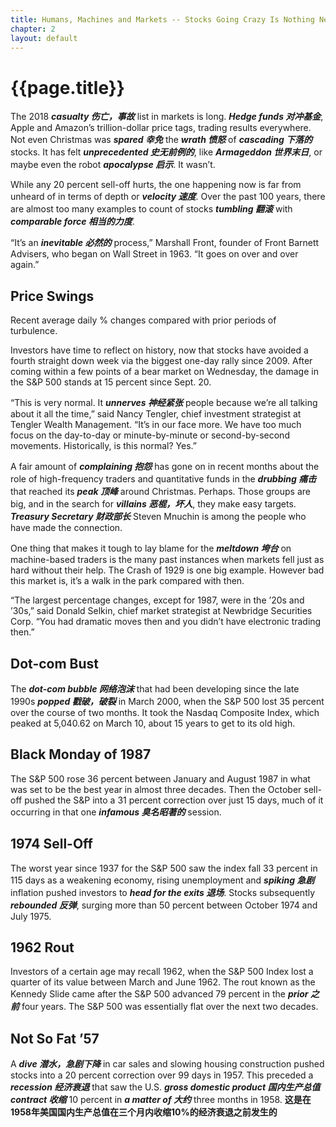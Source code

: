 ```yaml
---
title: Humans, Machines and Markets -- Stocks Going Crazy Is Nothing New
chapter: 2
layout: default
---
```


# {{page.title}}

The 2018 ***casualty 伤亡，事故*** list in markets is long. ***Hedge funds 对冲基金***, Apple and Amazon’s trillion-dollar price tags, trading results everywhere. Not even Christmas was ***spared 幸免*** the ***wrath 愤怒*** of ***cascading 下落的*** stocks. It has felt ***unprecedented 史无前例的***, like ***Armageddon 世界末日***, or maybe even the robot ***apocalypse 启示***. It wasn’t.

While any 20 percent sell-off hurts, the one happening now is far from unheard of in terms of depth or ***velocity 速度***. Over the past 100 years, there are almost too many examples to count of stocks ***tumbling 翻滚*** with ***comparable force 相当的力度***.

“It’s an ***inevitable 必然的*** process,” Marshall Front, founder of Front Barnett Advisers, who began on Wall Street in 1963. “It goes on over and over again.”

## Price Swings

Recent average daily % changes compared with prior periods of turbulence.

Investors have time to reflect on history, now that stocks have avoided a fourth straight down week via the biggest one-day rally since 2009. After coming within a few points of a bear market on Wednesday, the damage in the S&P 500 stands at 15 percent since Sept. 20.

“This is very normal. It ***unnerves 神经紧张*** people because we’re all talking about it all the time,” said Nancy Tengler, chief investment strategist at Tengler Wealth Management. “It’s in our face more. We have too much focus on the day-to-day or minute-by-minute or second-by-second movements. Historically, is this normal? Yes.”

A fair amount of ***complaining 抱怨*** has gone on in recent months about the role of high-frequency traders and quantitative funds in the ***drubbing 痛击*** that reached its ***peak 顶峰*** around Christmas. Perhaps. Those groups are big, and in the search for ***villains 恶棍，坏人***, they make easy targets. ***Treasury Secretary 财政部长*** Steven Mnuchin is among the people who have made the connection.

One thing that makes it tough to lay blame for the ***meltdown 垮台*** on machine-based traders is the many past instances when markets fell just as hard without their help. The Crash of 1929 is one big example. However bad this market is, it’s a walk in the park compared with then.

“The largest percentage changes, except for 1987, were in the ’20s and ’30s,” said Donald Selkin, chief market strategist at Newbridge Securities Corp. “You had dramatic moves then and you didn’t have electronic trading then.”

## Dot-com Bust

The ***dot-com bubble 网络泡沫*** that had been developing since the late 1990s ***popped 戳破，破裂*** in March 2000, when the S&P 500 lost 35 percent over the course of two months. It took the Nasdaq Composite Index, which peaked at 5,040.62 on March 10, about 15 years to get to its old high.

## Black Monday of 1987

The S&P 500 rose 36 percent between January and August 1987 in what was set to be the best year in almost three decades. Then the October sell-off pushed the S&P into a 31 percent correction over just 15 days, much of it occurring in that one ***infamous 臭名昭著的*** session.

## 1974 Sell-Off

The worst year since 1937 for the S&P 500 saw the index fall 33 percent in 115 days as a weakening economy, rising unemployment and ***spiking 急剧*** inflation pushed investors to ***head for the exits 退场***. Stocks subsequently ***rebounded 反弹***, surging more than 50 percent between October 1974 and July 1975.

## 1962 Rout

Investors of a certain age may recall 1962, when the S&P 500 Index lost a quarter of its value between March and June 1962. The rout known as the Kennedy Slide came after the S&P 500 advanced 79 percent in the ***prior 之前*** four years. The S&P 500 was essentially flat over the next two decades.

## Not So Fat ’57

A ***dive 潜水，急剧下降*** in car sales and slowing housing construction pushed stocks into a 20 percent correction over 99 days in 1957. This preceded a ***recession 经济衰退*** that saw the U.S. ***gross domestic product 国内生产总值*** ***contract 收缩*** 10 percent in ***a matter of 大约*** three months in 1958.
**这是在1958年美国国内生产总值在三个月内收缩10%的经济衰退之前发生的**

